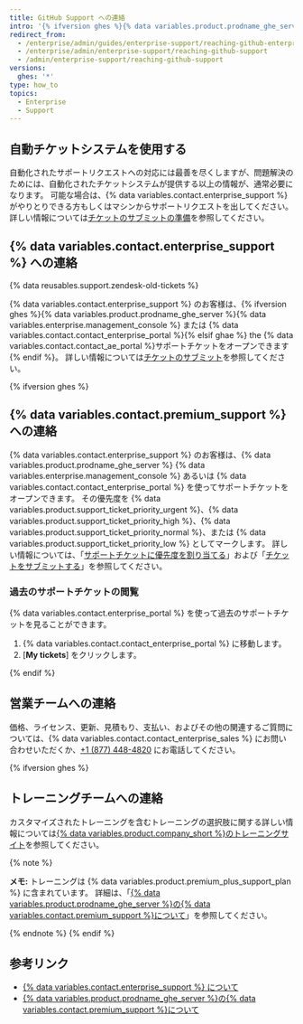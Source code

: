 ```yaml
---
title: GitHub Support への連絡
intro: '{% ifversion ghes %}{% data variables.product.prodname_ghe_server %}{% data variables.enterprise.management_console %} または {% endif %}GitHub Enterprise サポートページから {% data variables.contact.enterprise_support %} に連絡してください。'
redirect_from:
  - /enterprise/admin/guides/enterprise-support/reaching-github-enterprise-support/
  - /enterprise/admin/enterprise-support/reaching-github-support
  - /admin/enterprise-support/reaching-github-support
versions:
  ghes: '*'
type: how_to
topics:
  - Enterprise
  - Support
---
```


## 自動チケットシステムを使用する

自動化されたサポートリクエストへの対応には最善を尽くしますが、問題解決のためには、自動化されたチケットシステムが提供する以上の情報が、通常必要になります。 可能な場合は、{% data variables.contact.enterprise_support %} がやりとりできる方もしくはマシンからサポートリクエストを出してください。 詳しい情報については[チケットのサブミットの準備](/enterprise/admin/guides/enterprise-support/preparing-to-submit-a-ticket)を参照してください。

## {% data variables.contact.enterprise_support %} への連絡

{% data reusables.support.zendesk-old-tickets %}

{% data variables.contact.enterprise_support %} のお客様は、{% ifversion ghes %}{% data variables.product.prodname_ghe_server %}{% data variables.enterprise.management_console %} または {% data variables.contact.contact_enterprise_portal %}{% elsif ghae %} the {% data variables.contact.contact_ae_portal %}サポートチケットをオープンできます{% endif %}。 詳しい情報については[チケットのサブミット](/enterprise/admin/guides/enterprise-support/submitting-a-ticket)を参照してください。

{% ifversion ghes %}

## {% data variables.contact.premium_support %} への連絡

{% data variables.contact.enterprise_support %} のお客様は、{% data variables.product.prodname_ghe_server %} {% data variables.enterprise.management_console %} あるいは {% data variables.contact.contact_enterprise_portal %} を使ってサポートチケットをオープンできます。 その優先度を {% data variables.product.support_ticket_priority_urgent %}、{% data variables.product.support_ticket_priority_high %}、{% data variables.product.support_ticket_priority_normal %}、または {% data variables.product.support_ticket_priority_low %} としてマークします。 詳しい情報については、「[サポートチケットに優先度を割り当てる](/enterprise/admin/guides/enterprise-support/about-github-premium-support-for-github-enterprise-server#assigning-a-priority-to-a-support-ticket)」および「[チケットをサブミットする](/enterprise/admin/guides/enterprise-support/submitting-a-ticket)」を参照してください。

### 過去のサポートチケットの閲覧

{% data variables.contact.enterprise_portal %} を使って過去のサポートチケットを見ることができます。

1. {% data variables.contact.contact_enterprise_portal %} に移動します。
2. [**My tickets**] をクリックします。

{% endif %}
## 営業チームへの連絡

価格、ライセンス、更新、見積もり、支払い、およびその他の関連するご質問については、{% data variables.contact.contact_enterprise_sales %} にお問い合わせいただくか、[+1 (877) 448-4820](tel:+1-877-448-4820) にお電話してください。

{% ifversion ghes %}
## トレーニングチームへの連絡

カスタマイズされたトレーニングを含むトレーニングの選択肢に関する詳しい情報については[{% data variables.product.company_short %}のトレーニングサイト](https://services.github.com/)を参照してください。

{% note %}

**メモ:** トレーニングは {% data variables.product.premium_plus_support_plan %} に含まれています。 詳細は、「[{% data variables.product.prodname_ghe_server %}の{% data variables.contact.premium_support %}について](/enterprise/admin/guides/enterprise-support/about-github-premium-support-for-github-enterprise-server)」を参照してください。

{% endnote %}
{% endif %}

## 参考リンク

- [{% data variables.contact.enterprise_support %} について](/enterprise/admin/guides/enterprise-support/about-github-enterprise-support)
- [{% data variables.product.prodname_ghe_server %}の{% data variables.contact.premium_support %}について](/enterprise/admin/guides/enterprise-support/about-github-premium-support-for-github-enterprise-server)
